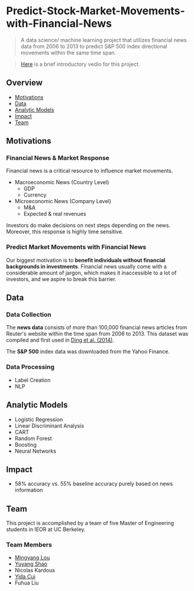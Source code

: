 # Predict-Stock-Market-Movements-with-Financial-News
>A data science/ machine learning project that utilizes financial news data from 2006 to 2013 to predict S&P 500 index directional movements within the same time span.

>[Here](https://www.youtube.com/watch?v=G42dY5b8jg0) is a brief introductory vedio for this project.
## Overview
- [Motivations](#motivations)
- [Data](#data)
- [Analytic Models](#analytic-models)
- [Impact](#impact)
- [Team](#team)

## Motivations
### Financial News & Market Response
Financial news is a critical resource to influence market movements.
- Macroeconomic News (Country Level)
  * GDP
  * Currency
- Microeconomic News (Company Level)
  * M&A
  * Expected & real revenues

Investors do make decisions on next steps depending on the news. Moreover, this response is highly time sensitive.
### Predict Market Movements with Financial News
Our biggest motivation is to __benefit individuals without financial backgrounds in investments__. Financial news usually come with a considerable amount of jargon, which makes it inaccessible to a lot of investors, and we aspire to break this barrier.
## Data
### Data Collection
The __news data__ consists of more than 100,000 financial news articles from Reuter's website within the time span from 2006 to 2013. This dataset was compiled and first used in [Ding et al. (2014)](http://emnlp2014.org/papers/pdf/EMNLP2014148.pdf).

The __S&P 500__ index data was downloaded from the Yahoo Finance.

### Data Processing
- Label Creation
- NLP
## Analytic Models
- Logistic Regression
- Linear Discriminant Analysis
- CART
- Random Forest
- Boosting
- Neural Networks
## Impact
- 58% accuracy vs. 55% baseline accuracy purely based on news information
## Team
This project is accomplished by a team of five Master of Engineering students in IEOR at UC Berkeley.
### Team Members
- [Mingyang Lou](https://www.linkedin.com/in/mingyanglou/)
- [Yuyang Shao](https://www.linkedin.com/in/yuyang-shao/)
- Nicolas Kardous
- [Yida Cui](https://www.linkedin.com/in/yida-cui/)
- Fuhua Liu

